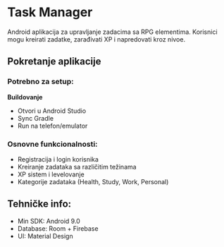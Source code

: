 # Task Manager

Android aplikacija za upravljanje zadacima sa RPG elementima. Korisnici mogu kreirati zadatke, zarađivati XP i napredovati kroz nivoe.

## Pokretanje aplikacije

### Potrebno za setup:
**Buildovanje**
   - Otvori u Android Studio
   - Sync Gradle
   - Run na telefon/emulator

### Osnovne funkcionalnosti:
- Registracija i login korisnika
- Kreiranje zadataka sa različitim težinama
- XP sistem i levelovanje
- Kategorije zadataka (Health, Study, Work, Personal)

## Tehničke info:
- Min SDK: Android 9.0
- Database: Room + Firebase
- UI: Material Design
